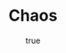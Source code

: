 ---
title: "Chaos"
bookCover: "/assets/book-covers/chaos.jpg"
slug: "chaos"
bookAuthor: "James Gleick"
rating: 10
done: false
tags: []
detailedNotes: false
amazonLink: ""
author:
  name: Rico Trebeljahr
  picture: "/assets/blog/profile.jpeg"
---